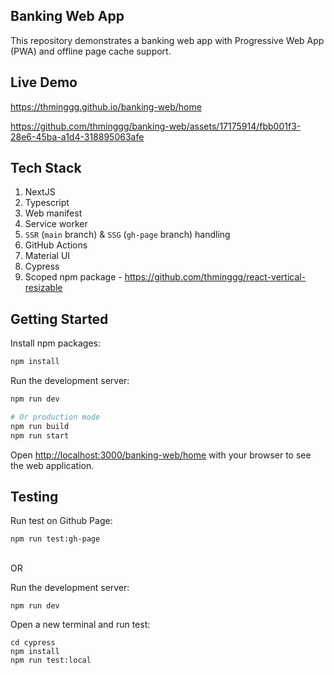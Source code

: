 ## Banking Web App

This repository demonstrates a banking web app with Progressive Web App (PWA) and offline page cache support.

## Live Demo

https://thminggg.github.io/banking-web/home

https://github.com/thminggg/banking-web/assets/17175914/fbb001f3-28e6-45ba-a1d4-318895063afe

## Tech Stack

1. NextJS
2. Typescript
3. Web manifest
4. Service worker
5. `SSR` (`main` branch) & `SSG` (`gh-page` branch) handling
6. GitHub Actions
7. Material UI
8. Cypress
9. Scoped npm package - https://github.com/thminggg/react-vertical-resizable

## Getting Started

Install npm packages:

```bash
npm install
```

Run the development server:

```bash
npm run dev

# Or production mode
npm run build
npm run start
```

Open [http://localhost:3000/banking-web/home](http://localhost:3000/banking-web/home) with your browser to see the web application.

## Testing

Run test on Github Page:

```
npm run test:gh-page
```

<br />
OR

<br />

Run the development server:

```
npm run dev
```

Open a new terminal and run test:

```
cd cypress
npm install
npm run test:local
```
